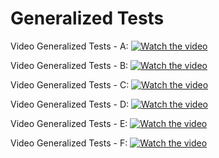 # Generalized Tests 


Video Generalized Tests - A: 
[![Watch the video](https://i9.ytimg.com/vi_webp/FzdrE-QNX1U/mqdefault.webp?v=67bda042&sqp=CNjA9r0G&rs=AOn4CLCXqV8eP1BuKFXcdA5t-cVmV0xKPA)](https://youtu.be/FzdrE-QNX1U)

Video Generalized Tests - B: 
[![Watch the video](https://i9.ytimg.com/vi_webp/uHFl3diBEBg/mqdefault.webp?v=67bda067&sqp=CNjA9r0G&rs=AOn4CLAZ9tC9kj9e9fUdIq8vjfBm6QgfXw)](https://youtu.be/uHFl3diBEBg)

Video Generalized Tests - C: 
[![Watch the video](https://i9.ytimg.com/vi_webp/0LhKuX_O3go/mqdefault.webp?v=67bda08c&sqp=CNjA9r0G&rs=AOn4CLAJLoGvhtOpMt8LcMBJHBLcbWppGQ)](https://youtu.be/0LhKuX_O3go)

Video Generalized Tests - D: 
[![Watch the video](https://i9.ytimg.com/vi_webp/4xjIfg54qQM/mqdefault.webp?v=67bda0b2&sqp=CNzH9r0G&rs=AOn4CLDgDSs343CPO4-0zf2C7otX6F272Q)](https://youtu.be/4xjIfg54qQM)

Video Generalized Tests - E: 
[![Watch the video](https://i9.ytimg.com/vi_webp/sALCy27mkIg/mqdefault.webp?v=67bda0e1&sqp=CNzH9r0G&rs=AOn4CLDDEKzb37RXWZnBM3cCNTdHCY0mgQ)](https://youtu.be/sALCy27mkIg)

Video Generalized Tests - F: 
[![Watch the video](https://i9.ytimg.com/vi_webp/KwV480iQCx0/mqdefault.webp?v=67c08bf7&sqp=CNSVgr4G&rs=AOn4CLBxzVq1dglLg93NC44oRWPyyG_0pQ)](https://youtu.be/KwV480iQCx0)


